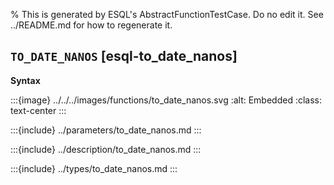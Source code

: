 % This is generated by ESQL's AbstractFunctionTestCase. Do no edit it. See ../README.md for how to regenerate it.

## `TO_DATE_NANOS` [esql-to_date_nanos]

**Syntax**

:::{image} ../../../images/functions/to_date_nanos.svg
:alt: Embedded
:class: text-center
:::


:::{include} ../parameters/to_date_nanos.md
:::

:::{include} ../description/to_date_nanos.md
:::

:::{include} ../types/to_date_nanos.md
:::
